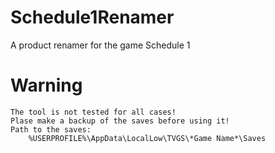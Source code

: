 # Schedule1Renamer
A product renamer for the game Schedule 1

# Warning
    The tool is not tested for all cases!
    Plase make a backup of the saves before using it!
    Path to the saves:
        %USERPROFILE%\AppData\LocalLow\TVGS\*Game Name*\Saves